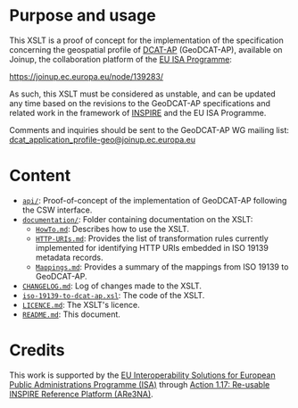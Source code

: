 # Purpose and usage

This XSLT is a proof of concept for the implementation of the specification concerning the geospatial profile of [DCAT-AP](https://joinup.ec.europa.eu/node/63567/) (GeoDCAT-AP), available on Joinup, the collaboration platform of the [EU ISA Programme](http://ec.europa.eu/isa):
  
<https://joinup.ec.europa.eu/node/139283/>
    
As such, this XSLT must be considered as unstable, and can be updated any time based on the revisions to the GeoDCAT-AP specifications and related work in the framework of [INSPIRE](http://inspire.ec.europa.eu/) and the EU ISA Programme.

<p>Comments and inquiries should be sent to the GeoDCAT-AP WG mailing list: <a href="mailto:dcat_application_profile-geo@joinup.ec.europa.eu">dcat_application_profile-geo@joinup.ec.europa.eu</a></p>

# Content

* [`api/`](./api/): Proof-of-concept of the implementation of GeoDCAT-AP following the CSW interface.
* [`documentation/`](./documentation/): Folder containing documentation on the XSLT:
    * [`HowTo.md`](./documentation/HowTo.md): Describes how to use the XSLT.
    * [`HTTP-URIs.md`](./documentation/HTTP-URIs.md): Provides the list of transformation rules currently implemented for identifying HTTP URIs embedded in ISO 19139 metadata records.
    * [`Mappings.md`](./documentation/Mappings.md): Provides a summary of the mappings from ISO 19139 to GeoDCAT-AP.
* [`CHANGELOG.md`](./CHANGELOG.md): Log of changes made to the XSLT.
* [`iso-19139-to-dcat-ap.xsl`](./iso-19139-to-dcat-ap.xsl): The code of the XSLT.
* [`LICENCE.md`](./LICENCE.md): The XSLT's licence.
* [`README.md`](./README.md): This document. 
  
#  Credits
  
This work is supported by the [EU Interoperability Solutions for European Public Administrations Programme (ISA)](http://ec.europa.eu/isa) through [Action 1.17: Re-usable INSPIRE Reference Platform (ARe3NA)](http://ec.europa.eu/isa/actions/01-trusted-information-exchange/1-17action_en.htm).

